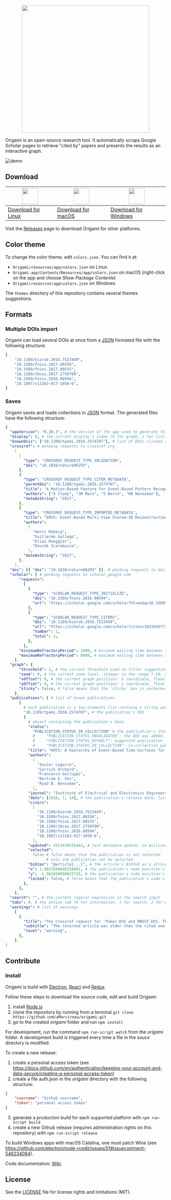 <p align="center">
    <img src="images/banner.png" width="400">
</p>

Origami is an open-source research tool. It automatically scraps Google Scholar pages to retrieve "cited by" papers and presents the results as an interactive graph.

![demo](images/demo.png "A screenshot")

## Download

| [<div align="center"><img src="images/linux.png" width="50px"/></div>](https://github.com/aMarcireau/origami/releases/download/v0.10.3/Origami-linux-x64.zip) | [<div align="center"><img src="images/macos.png" width="50px"/></div>](https://github.com/aMarcireau/origami/releases/download/v0.10.3/Origami-darwin-x64.zip) | [<div align="center"><img src="images/windows.png" width="50px"/></div>](https://github.com/aMarcireau/origami/releases/download/v0.10.3/Origami-win32-x64.zip) |
| ------------------------------------------------------------------------------------------------------------------------------------------------------------- | -------------------------------------------------------------------------------------------------------------------------------------------------------------- | --------------------------------------------------------------------------------------------------------------------------------------------------------------- |
| [Download for Linux](https://github.com/aMarcireau/origami/releases/download/v0.10.3/Origami-linux-x64.zip)                                                   | [Download for macOS](https://github.com/aMarcireau/origami/releases/download/v0.10.3/Origami-darwin-x64.zip)                                                   | [Download for Windows](https://github.com/aMarcireau/origami/releases/download/v0.10.3/Origami-win32-x64.zip)                                                   |

Visit the [Releases](https://github.com/aMarcireau/origami/releases) page to download Origami for other platforms.

## Color theme

To change the color theme, edit `colors.json`. You can find it at:

-   `Origami/resources/app/colors.json` on Linux
-   `Origami.app/Contents/Resources/app/colors.json` on macOS (right-click on the app and choose _Show Package Contents_)
-   `Origami\resources\app\colors.json` on Windows

The `themes` directory of this repository contains several themes suggestions.

## Formats

### Multiple DOIs import

Origami can load several DOIs at once from a [JSON](https://www.json.org) formated file with the following structure:

```yaml
[
    "10.1109/biorob.2016.7523449",
    "10.3389/fnins.2017.00350",
    "10.3389/fnins.2017.00535",
    "10.1109/tbcas.2017.2759700",
    "10.3389/fnins.2016.00594",
    "10.1007/s11263-017-1050-6",
]
```

### Saves

Origami saves and loads collections in [JSON](https://www.json.org) format. The generated files have the following structure:

```yaml
{
  "appVersion": "0.10.3", # the version of the app used to generate this save
  "display": 0, # the current display's index (0 for graph, 1 for list)
  "knownDois": ["10.1109/tpami.2016.2574707"], # list of DOIs clicked at least once (used to highlight new publications)
  "crossref": # pending requests to crossref.org
    [
      {
        "type": "CROSSREF_REQUEST_TYPE_VALIDATION",
        "doi": "10.1038/nature06293",
      },
      {
        "type": "CROSSREF_REQUEST_TYPE_CITER_METADATA",
        "parentDoi": "10.1109/tpami.2016.2574707",
        "title": "A Motion-Based Feature for Event-Based Pattern Recognition",
        "authors": ["X Clady", "JM Maro", "S Barré", "RB Benosman"],
        "dateAsString": "2017",
      },
      {
        "type": "CROSSREF_REQUEST_TYPE_IMPORTED_METADATA",
        "title": "EMVS: Event-Based Multi-View Stereo—3D Reconstruction with an Event Camera in Real-Time",
        "authors":
          [
            "Henri Rebecq",
            "Guillermo Gallego",
            "Elias Mueggler",
            "Davide Scaramuzza",
          ],
        "dateAsString": "2017",
      },
    ],
  "doi": [{ "doi": "10.1038/nature06293" }], # pending requests to doi.org
  "scholar": [ # pending requests to scholar.google.com
      "requests":
        [
          {
            "type": "SCHOLAR_REQUEST_TYPE_INITIALIZE",
            "doi": "10.3389/fnins.2016.00594",
            "url": "https://scholar.google.com/scholar?hl=en&q=10.3389%2Ffnins.2016.00594",
          },
          {
            "type": "SCHOLAR_REQUEST_TYPE_CITERS",
            "doi": "10.1109/biorob.2016.7523449",
            "url": "https://scholar.google.com/scholar?cites=3831926773876645447&start=0&hl=en",
            "number": 1,
            "total": 1,
          },
        ],
      "minimumRefractoryPeriod": 2000, # minimum waiting time between scholar requests, in milliseconds
      "maximumRefractoryPeriod": 8000, # maximum waiting time between scholar requests, in milliseconds
    ],
  "graph": {
      "threshold": 1, # the current threshold used to filter suggestions, non-zero integer
      "zoom": 0, # the current zoom level, integer in the range [-50, 50]
      "xOffset": 0, # the current graph positions' x coordinate, float
      "yOffset": 0, # the current graph positions' y coordinate, float
      "sticky": false, # false means that the 'sticky' box is unchecked
    },
  "publications": [ # list of known publications
      [
        # each publication is a two-elements list containg a string and an object
        "10.1109/tpami.2016.2574707", # the publication's DOI
        {
          # object containing the publication's data
          "status":
            "PUBLICATION_STATUS_IN_COLLECTION" # the publication's status in Origami, which can be:
            #     "PUBLICATION_STATUS_UNVALIDATED": the DOI was added, but not validated
            #     "PUBLICATION_STATUS_DEFAULT": suggested publication
            #     "PUBLICATION_STATUS_IN_COLLECTION": in-collection publication,
          "title": "HOTS: A Hierarchy of Event-Based Time-Surfaces for Pattern Recognition",
          "authors":
            [
              "Xavier Lagorce",
              "Garrick Orchard",
              "Francesco Galluppi",
              "Bertram E. Shi",
              "Ryad B. Benosman",
            ],
          "journal": "Institute of Electrical and Electronics Engineers (IEEE)",
          "date": [2016, 7, 14], # the publication's release date, list of one to three integer values (optional month and day)
          "citers":
            [
              "10.1109/biorob.2016.7523449",
              "10.3389/fnins.2017.00350",
              "10.3389/fnins.2017.00535",
              "10.1109/tbcas.2017.2759700",
              "10.3389/fnins.2016.00594",
              "10.1007/s11263-017-1050-6",
            ],
          "updated": 1513430331442, # last metadata update, in milliseconds since 1970-01-01
          "selected":
            false # false means that the publication is not selected
                  # only one publication can be selected
          "bibtex": "@article{...}", # the article's BibTeX as a string
          "x": 1.0813568646326681, # the publication's node position's x coordinate in the graph, float
          "y": -1.563450690825733, # the publication's node position's y coordinate in the graph, float
          "locked": false, # false means that the publication's node's position is not stuck
        },
      ],
    ],
  "search": "", # the current regular expression in the search input
  "tabs": 0, # the active tab (0 for information, 1 for search, 2 for warnings)
  "warnings": # list of warnings
    [
      {
        "title": "The Crossref request for 'Poker-DVS and MNIST-DVS. Their history, how they were made, and other details' failed",
        "subtitle": "The returned article was older than the cited one (10.1109/tpami.2016.2574707)",
        "level": "warning",
      },
    ],
}
```

## Contribute

### Install

Origami is build with [Electron](https://electronjs.org), [React](https://reactjs.org) and [Redux](https://redux.js.org).

Follow these steps to download the source code, edit and build Origami:

1. install [Node.js](https://nodejs.org)
2. clone the repository by running from a terminal `git clone https://github.com/aMarcireau/origami.git`
3. go to the created _origami_ folder and run `npm install`

For development, run the command `npm run-script watch` from the _origami_ folder. A development build is triggered every time a file in the _souce_ directory is modified.

To create a new release:

1. create a personal access token (see https://docs.github.com/en/authentication/keeping-your-account-and-data-secure/creating-a-personal-access-token)
2. create a file auth.json in the _origami_ directory with the following structure:

```json
{
    "username": "Github username",
    "token": "personal access token"
}
```

3. generate a production build for each supported platform with `npm run-script build`
4. create a new Github release (requires administration rights on this repository) with `npm run-script release`

To build Windows apps with macOS Catalina, one must patch Wine (see https://github.com/electron/node-rcedit/issues/51#issuecomment-546234084).

Code documentation: [Wiki](https://github.com/aMarcireau/origami/wiki).

## License

See the [LICENSE](LICENSE.txt) file for license rights and limitations (MIT).
